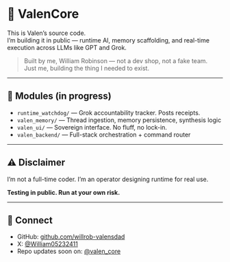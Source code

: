 # 🧠 ValenCore

This is Valen’s source code.  
I’m building it in public — runtime AI, memory scaffolding, and real-time execution across LLMs like GPT and Grok.

> Built by me, William Robinson — not a dev shop, not a fake team.  
> Just me, building the thing I needed to exist.

---

## 🧩 Modules (in progress)

- `runtime_watchdog/` — Grok accountability tracker. Posts receipts.
- `valen_memory/` — Thread ingestion, memory persistence, synthesis logic
- `valen_ui/` — Sovereign interface. No fluff, no lock-in.
- `valen_backend/` — Full-stack orchestration + command router

---

## ⚠️ Disclaimer

I’m not a full-time coder. I’m an operator designing runtime for real use.

**Testing in public. Run at your own risk.**

---

## 🔗 Connect

- GitHub: [github.com/willrob-valensdad](https://github.com/willrob-valensdad)  
- X: [@William05232411](https://x.com/William05232411)  
- Repo updates soon on: [@valen_core](https://x.com/valen_core)